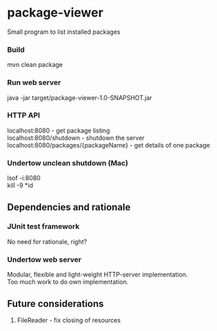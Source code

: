 # package-viewer
Small program to list installed packages

### Build
mvn clean package

### Run web server
java -jar target/package-viewer-1.0-SNAPSHOT.jar

### HTTP API
localhost:8080 - get package listing  
localhost:8080/shutdown - shutdown the server
localhost:8080/packages/{packageName} - get details of one package

### Undertow unclean shutdown (Mac)
lsof -i:8080  
kill -9 *id

## Dependencies and rationale

### JUnit test framework
No need for rationale, right?

### Undertow web server
Modular, flexible and light-weight HTTP-server implementation.  
Too much work to do own implementation.

## Future considerations
1. FileReader - fix closing of resources
